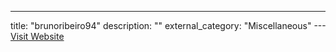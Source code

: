 ---
title: "brunoribeiro94"
description: ""
external_category: "Miscellaneous"
---[Visit Website](https://github.com/brunoribeiro94)

